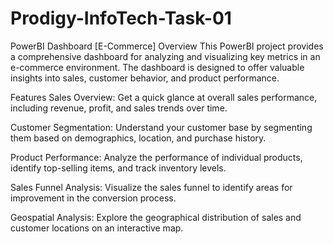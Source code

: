 # Prodigy-InfoTech-Task-01
PowerBI Dashboard [E-Commerce]
Overview
This PowerBI project provides a comprehensive dashboard for analyzing and visualizing key metrics in an e-commerce environment. The dashboard is designed to offer valuable insights into sales, customer behavior, and product performance.

Features
Sales Overview: Get a quick glance at overall sales performance, including revenue, profit, and sales trends over time.

Customer Segmentation: Understand your customer base by segmenting them based on demographics, location, and purchase history.

Product Performance: Analyze the performance of individual products, identify top-selling items, and track inventory levels.

Sales Funnel Analysis: Visualize the sales funnel to identify areas for improvement in the conversion process.

Geospatial Analysis: Explore the geographical distribution of sales and customer locations on an interactive map.
